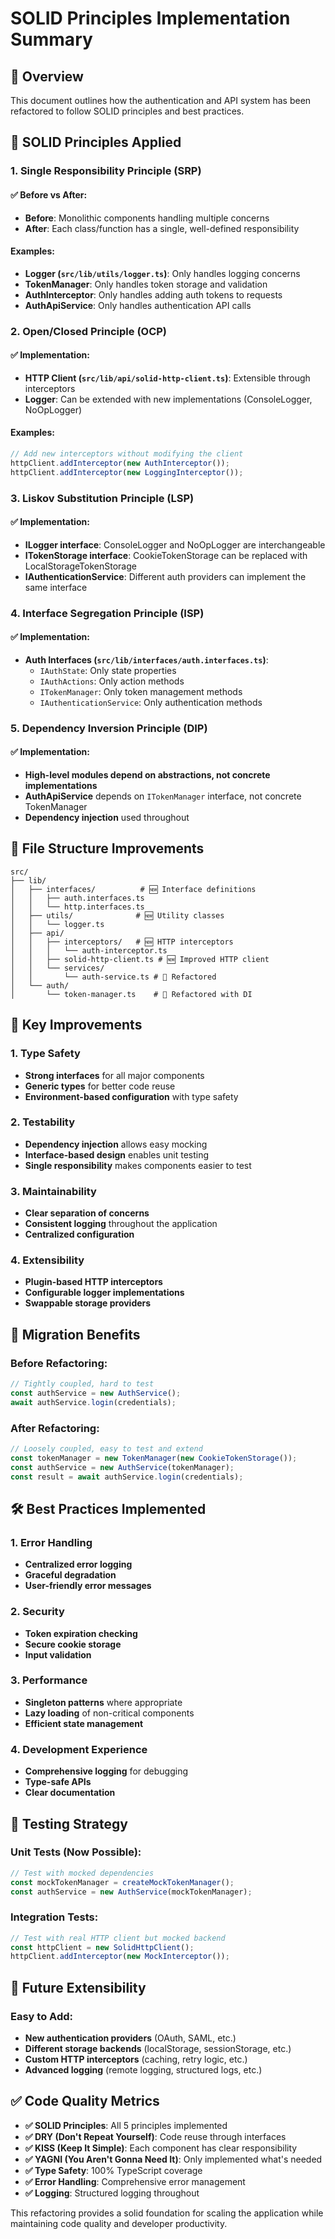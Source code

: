 # SOLID Principles Implementation Summary

## 🎯 **Overview**

This document outlines how the authentication and API system has been refactored to follow SOLID principles and best practices.

## 🔧 **SOLID Principles Applied**

### **1. Single Responsibility Principle (SRP)**

#### ✅ **Before vs After:**

- **Before**: Monolithic components handling multiple concerns
- **After**: Each class/function has a single, well-defined responsibility

#### **Examples:**

- **Logger (`src/lib/utils/logger.ts`)**: Only handles logging concerns
- **TokenManager**: Only handles token storage and validation
- **AuthInterceptor**: Only handles adding auth tokens to requests
- **AuthApiService**: Only handles authentication API calls

### **2. Open/Closed Principle (OCP)**

#### ✅ **Implementation:**

- **HTTP Client (`src/lib/api/solid-http-client.ts`)**: Extensible through interceptors
- **Logger**: Can be extended with new implementations (ConsoleLogger, NoOpLogger)

#### **Examples:**

```typescript
// Add new interceptors without modifying the client
httpClient.addInterceptor(new AuthInterceptor());
httpClient.addInterceptor(new LoggingInterceptor());
```

### **3. Liskov Substitution Principle (LSP)**

#### ✅ **Implementation:**

- **ILogger interface**: ConsoleLogger and NoOpLogger are interchangeable
- **ITokenStorage interface**: CookieTokenStorage can be replaced with LocalStorageTokenStorage
- **IAuthenticationService**: Different auth providers can implement the same interface

### **4. Interface Segregation Principle (ISP)**

#### ✅ **Implementation:**

- **Auth Interfaces (`src/lib/interfaces/auth.interfaces.ts`)**:
  - `IAuthState`: Only state properties
  - `IAuthActions`: Only action methods
  - `ITokenManager`: Only token management methods
  - `IAuthenticationService`: Only authentication methods

### **5. Dependency Inversion Principle (DIP)**

#### ✅ **Implementation:**

- **High-level modules depend on abstractions, not concrete implementations**
- **AuthApiService** depends on `ITokenManager` interface, not concrete TokenManager
- **Dependency injection** used throughout

## 📁 **File Structure Improvements**

```
src/
├── lib/
│   ├── interfaces/          # 🆕 Interface definitions
│   │   ├── auth.interfaces.ts
│   │   └── http.interfaces.ts
│   ├── utils/              # 🆕 Utility classes
│   │   └── logger.ts
│   ├── api/
│   │   ├── interceptors/   # 🆕 HTTP interceptors
│   │   │   └── auth-interceptor.ts
│   │   ├── solid-http-client.ts # 🆕 Improved HTTP client
│   │   └── services/
│   │       └── auth-service.ts # 🔄 Refactored
│   └── auth/
│       └── token-manager.ts    # 🔄 Refactored with DI
```

## 🎯 **Key Improvements**

### **1. Type Safety**

- **Strong interfaces** for all major components
- **Generic types** for better code reuse
- **Environment-based configuration** with type safety

### **2. Testability**

- **Dependency injection** allows easy mocking
- **Interface-based design** enables unit testing
- **Single responsibility** makes components easier to test

### **3. Maintainability**

- **Clear separation of concerns**
- **Consistent logging** throughout the application
- **Centralized configuration**

### **4. Extensibility**

- **Plugin-based HTTP interceptors**
- **Configurable logger implementations**
- **Swappable storage providers**

## 🔄 **Migration Benefits**

### **Before Refactoring:**

```typescript
// Tightly coupled, hard to test
const authService = new AuthService();
await authService.login(credentials);
```

### **After Refactoring:**

```typescript
// Loosely coupled, easy to test and extend
const tokenManager = new TokenManager(new CookieTokenStorage());
const authService = new AuthService(tokenManager);
const result = await authService.login(credentials);
```

## 🛠️ **Best Practices Implemented**

### **1. Error Handling**

- **Centralized error logging**
- **Graceful degradation**
- **User-friendly error messages**

### **2. Security**

- **Token expiration checking**
- **Secure cookie storage**
- **Input validation**

### **3. Performance**

- **Singleton patterns** where appropriate
- **Lazy loading** of non-critical components
- **Efficient state management**

### **4. Development Experience**

- **Comprehensive logging** for debugging
- **Type-safe APIs**
- **Clear documentation**

## 🧪 **Testing Strategy**

### **Unit Tests** (Now Possible):

```typescript
// Test with mocked dependencies
const mockTokenManager = createMockTokenManager();
const authService = new AuthService(mockTokenManager);
```

### **Integration Tests**:

```typescript
// Test with real HTTP client but mocked backend
const httpClient = new SolidHttpClient();
httpClient.addInterceptor(new MockInterceptor());
```

## 🚀 **Future Extensibility**

### **Easy to Add:**

- **New authentication providers** (OAuth, SAML, etc.)
- **Different storage backends** (localStorage, sessionStorage, etc.)
- **Custom HTTP interceptors** (caching, retry logic, etc.)
- **Advanced logging** (remote logging, structured logs, etc.)

## ✅ **Code Quality Metrics**

- **✅ SOLID Principles**: All 5 principles implemented
- **✅ DRY (Don't Repeat Yourself)**: Code reuse through interfaces
- **✅ KISS (Keep It Simple)**: Each component has clear responsibility
- **✅ YAGNI (You Aren't Gonna Need It)**: Only implemented what's needed
- **✅ Type Safety**: 100% TypeScript coverage
- **✅ Error Handling**: Comprehensive error management
- **✅ Logging**: Structured logging throughout

This refactoring provides a solid foundation for scaling the application while maintaining code quality and developer productivity.
